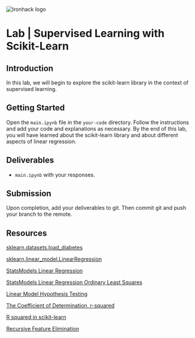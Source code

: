 ![Ironhack logo](https://i.imgur.com/1QgrNNw.png)

# Lab | Supervised Learning with Scikit-Learn



## Introduction

In this lab, we will begin to explore the scikit-learn library in the context of supervised learning.

## Getting Started

Open the `main.ipynb` file in the `your-code` directory. Follow the instructions and add your code and explanations as necessary. By the end of this lab, you will have learned about the scikit-learn library and about different aspects of linear regression.

## Deliverables

- `main.ipynb` with your responses.

## Submission

Upon completion, add your deliverables to git. Then commit git and push your branch to the remote.

## Resources

[sklearn.datasets.load_diabetes](https://scikit-learn.org/stable/modules/generated/sklearn.datasets.load_diabetes.html)

[sklearn.linear_model.LinearRegression](https://scikit-learn.org/stable/modules/generated/sklearn.linear_model.LinearRegression.html)

[StatsModels Linear Regression](https://www.statsmodels.org/dev/regression.html)

[StatsModels Linear Regression Ordinary Least Squares](https://www.statsmodels.org/dev/generated/statsmodels.regression.linear_model.OLS.html)

[Linear Model Hypothesis Testing](https://onlinecourses.science.psu.edu/stat501/node/297/)

[The Coefficient of Determination, r-squared](https://onlinecourses.science.psu.edu/stat501/node/255/)

[R squared in scikit-learn](https://scikit-learn.org/stable/modules/generated/sklearn.metrics.r2_score.html)

[Recursive Feature Elimination](https://scikit-learn.org/stable/modules/generated/sklearn.feature_selection.RFE.html)

